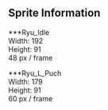 ## Sprite Information

***Ryu_Idle\
Width: 192\
Height: 91\
48 px / frame

***Ryu_L_Puch\
Width: 179\
Height: 91\
60 px / frame
